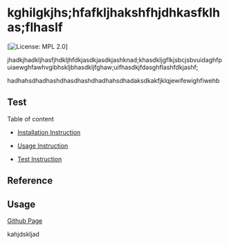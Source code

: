 # kghilgkjhs;hfafkljhakshfhjdhkasfklhas;flhaslf

[![License: MPL 2.0](https://img.shields.io/badge/License-MPL%202.0-brightgreen.svg)]

jhadkjhadkljhasfjhdkljhfdkjasdkjasdkjashknad;khasdkljgflkjsbcjsbvuidaghfpuiaewghfawhvgibhskljbhasdkljfghaw;uifhasdkjfdasghflashfdkjashf;

 hadhahsdhadhashdhasdhashdhadhahsdhadaksdkakfjklqjewifewighfiwehb

 ## <a name = 'TestInstruction'>Test</a>

Table of content
* [Installation Instruction](#Installation) 

 * [Usage Instruction](#UsageInstruction)

 * [Test Instruction](#TestInstruction)

 ## <a name = 'Installation'>Reference</a>

## <a name ='UsageInstruction'>Usage</a>

 [Github Page](https://github.com/hjahd)

kahjdskljad